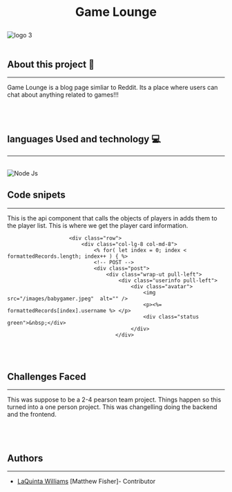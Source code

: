 # <p align="center"> Game Lounge </p>
![logo 3](https://user-images.githubusercontent.com/81721198/122681464-6eefc500-d1c2-11eb-8fb0-5bc90e3304e0.jpg)<br>
<br>

## About this project 📝
<hr>
  Game Lounge is a blog page simliar to Reddit. Its a place where users can chat about anything related to games!!!
<br>
<br>
<br>
<br>

## languages Used and technology 💻
<hr>
<br>
<img alt="Node Js" src="https://img.shields.io/badge/nodejs%20-%23E34F26.svg?&style=for-the-badge&logo=nodejs&logoColor=white"/>
<br>


## Code snipets
<hr>


<p> This is the api component that calls the objects of players in adds them to the player list. This is where we get the player card information. 
<br>

``` <div class="container">
                    <div class="row">
                        <div class="col-lg-8 col-md-8">
                            <% for( let index = 0; index < formattedRecords.length; index++ ) { %>
                            <!-- POST -->
                            <div class="post">
                                <div class="wrap-ut pull-left">
                                    <div class="userinfo pull-left">
                                        <div class="avatar">
                                            <img src="/images/babygamer.jpeg"  alt="" />
                                            <p><%= formattedRecords[index].username %> </p>
                                            <div class="status green">&nbsp;</div>
                                        </div>
                                   </div>
```

<br>
<br>

## Challenges Faced
<hr>
This was suppose to be a 2-4 pearson team project. Things happen so this turned into a one person project. This was changelling doing the backend and the frontend.
<br>
<br>
<br>
<br>




## Authors
<hr>

* [LaQuinta Williams](https://github.com/willarmy20)
  [Matthew Fisher]- Contributor
<br>
<br>

